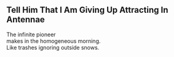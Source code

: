 Tell Him That I Am Giving Up Attracting In Antennae
---------------------------------------------------
The infinite pioneer  
makes in the homogeneous morning.  
Like trashes ignoring outside snows.  
